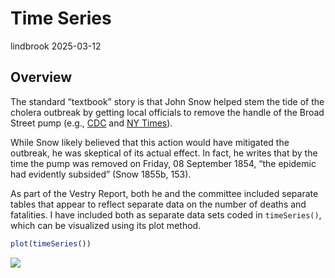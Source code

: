 Time Series
================
lindbrook
2025-03-12

## Overview

The standard “textbook” story is that John Snow helped stem the tide of
the cholera outbreak by getting local officials to remove the handle of
the Broad Street pump (e.g.,
[CDC](https://www.cdc.gov/mmwr/preview/mmwrhtml/mm5334a1.htm/) and [NY
Times](https://www.nytimes.com/2017/02/06/health/cholera-vaccine-bangladesh.html/)).

While Snow likely believed that this action would have mitigated the
outbreak, he was skeptical of its actual effect. In fact, he writes that
by the time the pump was removed on Friday, 08 September 1854, “the
epidemic had evidently subsided” (Snow 1855b, 153).

As part of the Vestry Report, both he and the committee included
separate tables that appear to reflect separate data on the number of
deaths and fatalities. I have included both as separate data sets coded
in `timeSeries()`, which can be visualized using its plot method.

``` r
plot(timeSeries())
```

<img src="time.series_files/figure-gfm/unnamed-chunk-2-1.png" style="display: block; margin: auto;" />

